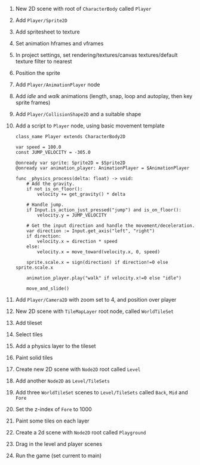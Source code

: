 1. New 2D scene with root of ``CharacterBody`` called ``Player``
1. Add ``Player/Sprite2D``
1. Add spritesheet to texture
1. Set animation hframes and vframes
1. In project settings, set rendering/textures/canvas textures/default texture filter to nearest
1. Position the sprite
1. Add ``Player/AnimationPlayer`` node
1. Add *idle* and *walk* animations (length, snap, loop and autoplay, then key sprite frames)
1. Add ``Player/CollisionShape2D`` and a suitable shape
1. Add a script to ``Player`` node, using basic movement template

    ````
    class_name Player extends CharacterBody2D

    var speed = 100.0
    const JUMP_VELOCITY = -305.0

    @onready var sprite: Sprite2D = $Sprite2D
    @onready var animation_player: AnimationPlayer = $AnimationPlayer

    func _physics_process(delta: float) -> void:
        # Add the gravity.
        if not is_on_floor():
            velocity += get_gravity() * delta

        # Handle jump.
        if Input.is_action_just_pressed("jump") and is_on_floor():
            velocity.y = JUMP_VELOCITY

        # Get the input direction and handle the movement/deceleration.
        var direction := Input.get_axis("left", "right")
        if direction:
            velocity.x = direction * speed
        else:
            velocity.x = move_toward(velocity.x, 0, speed)

        sprite.scale.x = sign(direction) if direction!=0 else sprite.scale.x
        
        animation_player.play("walk" if velocity.x!=0 else "idle")
        
        move_and_slide()
    ````

1. Add ``Player/Camera2D`` with zoom set to 4, and position over player

1. New 2D scene with ``TileMapLayer`` root node, called ``WorldTileSet``
1. Add tileset
1. Select tiles
1. Add a physics layer to the tileset
1. Paint solid tiles

1. Create new 2D scene with ``Node2D`` root called ``Level``
1. Add another ``Node2D`` as ``Level/TileSets``
1. Add three ``WorldTileSet``  scenes to ``Level/TileSets`` called ``Back``, ``Mid`` and ``Fore``
1. Set the z-index of ``Fore`` to 1000
1. Paint some tiles on each layer

1. Create a 2d scene with ``Node2D`` root called ``Playground``
1. Drag in the level and player scenes
1. Run the game (set current to main)